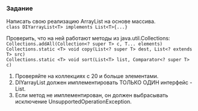 ### Задание
Написать свою реализацию ArrayList на основе массива.<br>
`class DIYarrayList<T> implements List<T>{...}`

Проверить, что на ней работают методы из java.util.Collections:
`Collections.addAll(Collection<? super T> c, T... elements)`<br>
`Collections.static <T> void copy(List<? super T> dest, List<? extends T> src)`<br>
`Collections.static <T> void sort(List<T> list, Comparator<? super T> c)`

1) Проверяйте на коллекциях с 20 и больше элементами.
2) DIYarrayList должен имплементировать ТОЛЬКО ОДИН интерфейс - List.
3) Если метод не имплементирован, он должен выбрасывать исключение UnsupportedOperationException.
